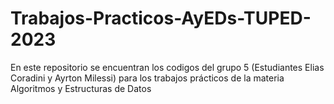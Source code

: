 # Trabajos-Practicos-AyEDs-TUPED-2023
En este repositorio se encuentran los codigos del grupo 5 (Estudiantes Elias Coradini y Ayrton Milessi) para los trabajos prácticos de la materia Algoritmos y Estructuras de Datos
